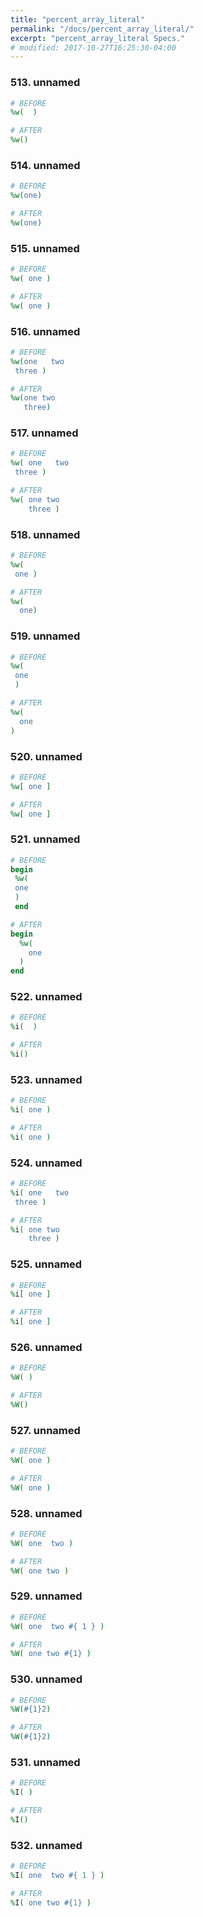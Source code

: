 ```yaml
---
title: "percent_array_literal"
permalink: "/docs/percent_array_literal/"
excerpt: "percent_array_literal Specs."
# modified: 2017-10-27T16:25:30-04:00
---
```

### 513. unnamed
```ruby
# BEFORE
%w(  )
```
```ruby
# AFTER
%w()
```
### 514. unnamed
```ruby
# BEFORE
%w(one)
```
```ruby
# AFTER
%w(one)
```
### 515. unnamed
```ruby
# BEFORE
%w( one )
```
```ruby
# AFTER
%w( one )
```
### 516. unnamed
```ruby
# BEFORE
%w(one   two 
 three )
```
```ruby
# AFTER
%w(one two
   three)
```
### 517. unnamed
```ruby
# BEFORE
%w( one   two 
 three )
```
```ruby
# AFTER
%w( one two
    three )
```
### 518. unnamed
```ruby
# BEFORE
%w( 
 one )
```
```ruby
# AFTER
%w(
  one)
```
### 519. unnamed
```ruby
# BEFORE
%w( 
 one 
 )
```
```ruby
# AFTER
%w(
  one
)
```
### 520. unnamed
```ruby
# BEFORE
%w[ one ]
```
```ruby
# AFTER
%w[ one ]
```
### 521. unnamed
```ruby
# BEFORE
begin 
 %w( 
 one 
 ) 
 end
```
```ruby
# AFTER
begin
  %w(
    one
  )
end
```
### 522. unnamed
```ruby
# BEFORE
%i(  )
```
```ruby
# AFTER
%i()
```
### 523. unnamed
```ruby
# BEFORE
%i( one )
```
```ruby
# AFTER
%i( one )
```
### 524. unnamed
```ruby
# BEFORE
%i( one   two 
 three )
```
```ruby
# AFTER
%i( one two
    three )
```
### 525. unnamed
```ruby
# BEFORE
%i[ one ]
```
```ruby
# AFTER
%i[ one ]
```
### 526. unnamed
```ruby
# BEFORE
%W( )
```
```ruby
# AFTER
%W()
```
### 527. unnamed
```ruby
# BEFORE
%W( one )
```
```ruby
# AFTER
%W( one )
```
### 528. unnamed
```ruby
# BEFORE
%W( one  two )
```
```ruby
# AFTER
%W( one two )
```
### 529. unnamed
```ruby
# BEFORE
%W( one  two #{ 1 } )
```
```ruby
# AFTER
%W( one two #{1} )
```
### 530. unnamed
```ruby
# BEFORE
%W(#{1}2)
```
```ruby
# AFTER
%W(#{1}2)
```
### 531. unnamed
```ruby
# BEFORE
%I( )
```
```ruby
# AFTER
%I()
```
### 532. unnamed
```ruby
# BEFORE
%I( one  two #{ 1 } )
```
```ruby
# AFTER
%I( one two #{1} )
```
